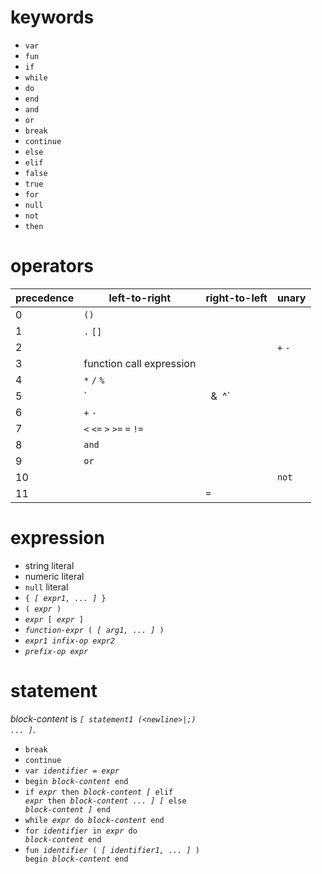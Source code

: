 # keywords

- `var`
- `fun`
- `if`
- `while`
- `do`
- `end`
- `and`
- `or`
- `break`
- `continue`
- `else`
- `elif`
- `false`
- `true`
- `for`
- `null`
- `not`
- `then`

# operators

precedence | left-to-right | right-to-left | unary
---|---|---|---
0  | `()`
1  | `.` `[]`
2  | | | `+` `-`
3  | function call expression
4  | `*` `/` `%`
5  | `|` `&` `^`
6  | `+` `-`
7  | `<` `<=` `>` `>=` `=` `!=`
8  | `and`
9  | `or`
10 | | | `not`
11 | | `=`

# expression

- string literal
- numeric literal
- `null` literal
- <code>{ *[ expr1, ... ]* }</code>
- <code>( *expr* )</code>
- <code>*expr* [ *expr* ]</code>
- <code>*function-expr* ( *[ arg1, ... ]* )</code>
- <code>*expr1* *infix-op* *expr2*</code>
- <code>*prefix-op* *expr*</code>

# statement

*block-content* is <code>*[ statement1 (\<newline\>|;) ... ]*</code>.

- `break`
- `continue`
- <code>var *identifier* = *expr*</code>
- <code>begin *block-content* end</code>
- <code>if *expr* then *block-content* *[* elif *expr* then *block-content ... ]* *[* else *block-content ]* end</code>
- <code>while *expr* do *block-content* end</code>
- <code>for *identifier* in *expr* do *block-content* end</code>
- <code>fun *identifier* ( *[ identifier1, ... ]* ) begin *block-content* end</code>
